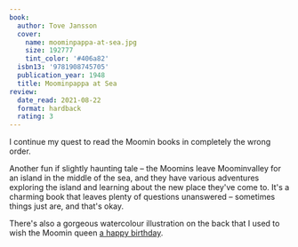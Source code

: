 ```yaml
---
book:
  author: Tove Jansson
  cover:
    name: moominpappa-at-sea.jpg
    size: 192777
    tint_color: '#406a82'
  isbn13: '9781908745705'
  publication_year: 1948
  title: Moominpappa at Sea
review:
  date_read: 2021-08-22
  format: hardback
  rating: 3
---
```


I continue my quest to read the Moomin books in completely the wrong order.

Another fun if slightly haunting tale – the Moomins leave Moominvalley for an island in the middle of the sea, and they have various adventures exploring the island and learning about the new place they've come to.
It's a charming book that leaves plenty of questions unanswered – sometimes things just are, and that's okay.

There's also a gorgeous watercolour illustration on the back that I used to wish the Moomin queen [a happy birthday](https://twitter.com/alexwlchan/status/1428968625457831941/photo/1).